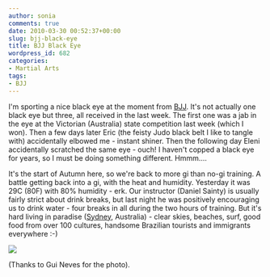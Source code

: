 ```yaml
---
author: sonia
comments: true
date: 2010-03-30 00:52:37+00:00
slug: bjj-black-eye
title: BJJ Black Eye
wordpress_id: 682
categories:
- Martial Arts
tags:
- BJJ
---
```


I'm sporting a nice black eye at the moment from [BJJ](http://en.wikipedia.org/wiki/Bjj). It's not actually one black eye but three, all received in the last week. The first one was a jab in the eye at the Victorian (Australia) state competition last week (which I won). Then a few days later Eric (the feisty Judo black belt I like to tangle with) accidentally elbowed me - instant shiner. Then the following day Eleni accidentally scratched the same eye - ouch! I haven't copped a black eye for years, so I must be doing something different. Hmmm....

It's the start of Autumn here, so we're back to more gi than no-gi training. A battle getting back into a gi, with the heat and humidity. Yesterday it was 29C (80F) with 80% humidity - erk. Our instructor (Daniel Sainty) is usually fairly strict about drink breaks, but last night he was positively encouraging us to drink water - four breaks in all during the two hours of training. But it's hard living in paradise ([Sydney](http://en.wikipedia.org/wiki/Sydney), Australia) - clear skies, beaches, surf, good food from over 100 cultures, handsome Brazilian tourists and immigrants everywhere :-)

[![](http://blog.snowfrog.net/wp-content/uploads/2010/03/surf.jpg?w=300)](http://blog.snowfrog.net/wp-content/uploads/2010/03/surf.jpg)

(Thanks to Gui Neves for the photo).
